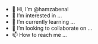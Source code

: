 - 👋 Hi, I’m @hamzabenal
- 👀 I’m interested in ...
- 🌱 I’m currently learning ...
- 💞️ I’m looking to collaborate on ...
- 📫 How to reach me ...

<!---
hamzabenal/hamzabenal is a ✨ special ✨ repository because its `README.md` (this file) appears on your GitHub profile.
You can click the Preview link to take a look at your changes.
--->
